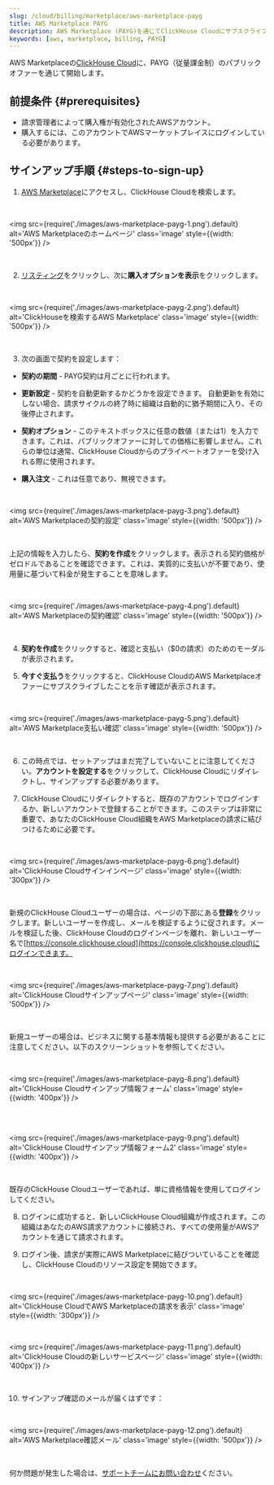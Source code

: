 ```yaml
---
slug: /cloud/billing/marketplace/aws-marketplace-payg
title: AWS Marketplace PAYG
description: AWS Marketplace (PAYG)を通じてClickHouse Cloudにサブスクライブします。
keywords: [aws, marketplace, billing, PAYG]
---
```


AWS Marketplaceの[ClickHouse Cloud](https://aws.amazon.com/marketplace)に、PAYG（従量課金制）のパブリックオファーを通じて開始します。

## 前提条件 {#prerequisites}

- 請求管理者によって購入権が有効化されたAWSアカウント。
- 購入するには、このアカウントでAWSマーケットプレイスにログインしている必要があります。

## サインアップ手順 {#steps-to-sign-up}

1. [AWS Marketplace](https://aws.amazon.com/marketplace)にアクセスし、ClickHouse Cloudを検索します。

<br />

<img src={require('./images/aws-marketplace-payg-1.png').default}
    alt='AWS Marketplaceのホームページ'
    class='image'
    style={{width: '500px'}}
/>

<br />

2. [リスティング](https://aws.amazon.com/marketplace/pp/prodview-jettukeanwrfc)をクリックし、次に**購入オプションを表示**をクリックします。

<br />

<img src={require('./images/aws-marketplace-payg-2.png').default}
    alt='ClickHouseを検索するAWS Marketplace'
    class='image'
    style={{width: '500px'}}
/>

<br />

3. 次の画面で契約を設定します：
- **契約の期間** - PAYG契約は月ごとに行われます。
- **更新設定** - 契約を自動更新するかどうかを設定できます。 
自動更新を有効にしない場合、請求サイクルの終了時に組織は自動的に猶予期間に入り、その後停止されます。

- **契約オプション** - このテキストボックスに任意の数値（または1）を入力できます。これは、パブリックオファーに対しての価格に影響しません。これらの単位は通常、ClickHouse Cloudからのプライベートオファーを受け入れる際に使用されます。

- **購入注文** - これは任意であり、無視できます。

<br />

<img src={require('./images/aws-marketplace-payg-3.png').default}
    alt='AWS Marketplaceの契約設定'
    class='image'
    style={{width: '500px'}}
/>

<br />

上記の情報を入力したら、**契約を作成**をクリックします。表示される契約価格がゼロドルであることを確認できます。これは、実質的に支払いが不要であり、使用量に基づいて料金が発生することを意味します。

<br />

<img src={require('./images/aws-marketplace-payg-4.png').default}
    alt='AWS Marketplaceの契約確認'
    class='image'
    style={{width: '500px'}}
/>

<br />

4. **契約を作成**をクリックすると、確認と支払い（$0の請求）のためのモーダルが表示されます。

5. **今すぐ支払う**をクリックすると、ClickHouse CloudのAWS Marketplaceオファーにサブスクライブしたことを示す確認が表示されます。

<br />

<img src={require('./images/aws-marketplace-payg-5.png').default}
    alt='AWS Marketplace支払い確認'
    class='image'
    style={{width: '500px'}}
/>

<br />

6. この時点では、セットアップはまだ完了していないことに注意してください。**アカウントを設定する**をクリックして、ClickHouse Cloudにリダイレクトし、サインアップする必要があります。

7. ClickHouse Cloudにリダイレクトすると、既存のアカウントでログインするか、新しいアカウントで登録することができます。このステップは非常に重要で、あなたのClickHouse Cloud組織をAWS Marketplaceの請求に結びつけるために必要です。

<br />

<img src={require('./images/aws-marketplace-payg-6.png').default}
    alt='ClickHouse Cloudサインインページ'
    class='image'
    style={{width: '300px'}}
/>

<br />

新規のClickHouse Cloudユーザーの場合は、ページの下部にある**登録**をクリックします。新しいユーザーを作成し、メールを検証するように促されます。メールを検証した後、ClickHouse Cloudのログインページを離れ、新しいユーザー名で[https://console.clickhouse.cloud](https://console.clickhouse.cloud)にログインできます。

<br />

<img src={require('./images/aws-marketplace-payg-7.png').default}
    alt='ClickHouse Cloudサインアップページ'
    class='image'
    style={{width: '500px'}}
/>

<br />

新規ユーザーの場合は、ビジネスに関する基本情報も提供する必要があることに注意してください。以下のスクリーンショットを参照してください。

<br />

<img src={require('./images/aws-marketplace-payg-8.png').default}
    alt='ClickHouse Cloudサインアップ情報フォーム'
    class='image'
    style={{width: '400px'}}
/>

<br />

<br />

<img src={require('./images/aws-marketplace-payg-9.png').default}
    alt='ClickHouse Cloudサインアップ情報フォーム2'
    class='image'
    style={{width: '400px'}}
/>

<br />

既存のClickHouse Cloudユーザーであれば、単に資格情報を使用してログインしてください。

8. ログインに成功すると、新しいClickHouse Cloud組織が作成されます。この組織はあなたのAWS請求アカウントに接続され、すべての使用量がAWSアカウントを通じて請求されます。

9. ログイン後、請求が実際にAWS Marketplaceに結びついていることを確認し、ClickHouse Cloudのリソース設定を開始できます。

<br />

<img src={require('./images/aws-marketplace-payg-10.png').default}
    alt='ClickHouse CloudでAWS Marketplaceの請求を表示'
    class='image'
    style={{width: '300px'}}
/>

<br />

<img src={require('./images/aws-marketplace-payg-11.png').default}
    alt='ClickHouse Cloudの新しいサービスページ'
    class='image'
    style={{width: '400px'}}
/>

<br />

10. サインアップ確認のメールが届くはずです：

<br />

<img src={require('./images/aws-marketplace-payg-12.png').default}
    alt='AWS Marketplace確認メール'
    class='image'
    style={{width: '500px'}}
/>

<br />

何か問題が発生した場合は、[サポートチームにお問い合わせ](https://clickhouse.com/support/program)ください。
